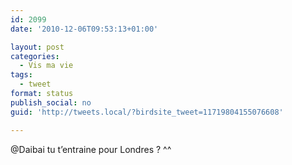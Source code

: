 ```yaml
---
id: 2099
date: '2010-12-06T09:53:13+01:00'

layout: post
categories:
  - Vis ma vie
tags:
  - tweet
format: status
publish_social: no
guid: 'http://tweets.local/?birdsite_tweet=11719804155076608'

---
```


@Daibai tu t’entraine pour Londres ? ^^